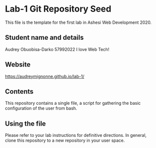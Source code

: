 # Lab-1 Git Repository Seed

This file is the template for the first lab in Ashesi Web Development 2020.

## Student name and details
Audrey Obuobisa-Darko
57992022
I love Web Tech!

## Website
https://audreymignonne.github.io/lab-1/

## Contents

This repository contains a single file, a script for gathering the basic configuration of the user from bash.

## Using the file

Please refer to your lab instructions for definitive directions. In general, clone this repository to a new repository in your user space.


